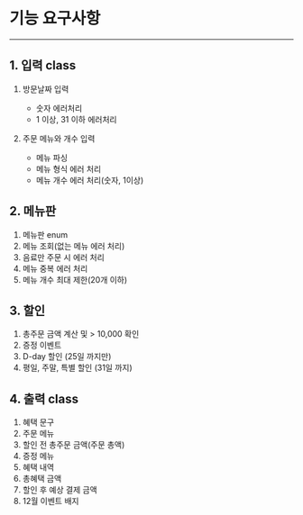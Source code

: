 # 기능 요구사항

---

## 1. 입력 class
1. 방문날짜 입력
   - 숫자 에러처리
   - 1 이상, 31 이하 에러처리
   

2. 주문 메뉴와 개수 입력
   - 메뉴 파싱
   - 메뉴 형식 에러 처리
   - 메뉴 개수 에러 처리(숫자, 1이상)

## 2. 메뉴판
1. 메뉴판 enum
2. 메뉴 조회(없는 메뉴 에러 처리)
3. 음료만 주문 시 에러 처리
4. 메뉴 중복 에러 처리
5. 메뉴 개수 최대 제한(20개 이하)


## 3. 할인
1. 총주문 금액 계산 및 > 10,000 확인
2. 증정 이벤트
3. D-day 할인 (25일 까지만)
4. 평일, 주말, 특별 할인 (31일 까지)

## 4. 출력 class
1. 혜택 문구
2. 주문 메뉴
3. 할인 전 총주문 금액(주문 총액)
4. 증정 메뉴
5. 혜택 내역
6. 총혜택 금액
7. 할인 후 예상 결제 금액
8. 12월 이벤트 배지

